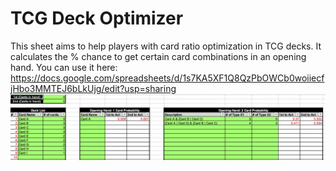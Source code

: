 # TCG Deck Optimizer
This sheet aims to help players with card ratio optimization in TCG decks. It calculates the % chance to get certain card combinations in an opening hand. You can use it here: https://docs.google.com/spreadsheets/d/1s7KA5XF1Q8QzPbOWCb0woiiecfjHbo3MMTEJ6bLkUjg/edit?usp=sharing </br>
![TCG Deck Optimizer](images/tcg_deck_optimizer.png)
